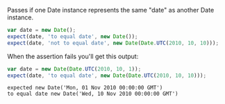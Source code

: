 Passes if one Date instance represents the same "date" as another Date instance.

```js
var date = new Date();
expect(date, 'to equal date', new Date());
expect(date, 'not to equal date', new Date(Date.UTC(2010, 10, 10)));
```

When the assertion fails you'll get this output:

```js
var date = new Date(Date.UTC(2010, 10, 1));
expect(date, 'to equal date', new Date(Date.UTC(2010, 10, 10)));
```

```output
expected new Date('Mon, 01 Nov 2010 00:00:00 GMT')
to equal date new Date('Wed, 10 Nov 2010 00:00:00 GMT')
```

